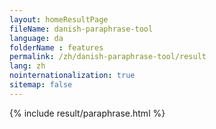 ```yaml
---
layout: homeResultPage
fileName: danish-paraphrase-tool
language: da
folderName : features
permalink: /zh/danish-paraphrase-tool/result
lang: zh
nointernationalization: true
sitemap: false
---
```

{% include result/paraphrase.html %}

<script src="/js/result/paraprashing.js" data-foldername="{{page.folderName}}" data-lang="{{page.lang}}"></script>